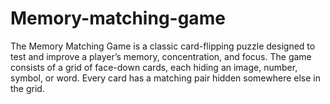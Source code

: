 # Memory-matching-game
The Memory Matching Game is a classic card-flipping puzzle designed to test and improve a player’s memory, concentration, and focus. The game consists of a grid of face-down cards, each hiding an image, number, symbol, or word. Every card has a matching pair hidden somewhere else in the grid.
